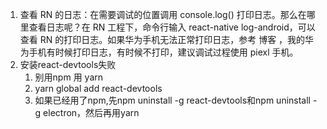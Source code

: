 1. 查看 RN 的日志：在需要调试的位置调用 console.log() 打印日志。那么在哪里查看日志呢？在 RN 工程下，命令行输入 react-native log-android，可以查看 RN 的打印日志。如果华为手机无法正常打印日志，参考 博客 ，我的华为手机有时候打印日志，有时候不打印，建议调试过程使用 piexl 手机。
2. 安装react-devtools失败
   1. 别用npm 用 yarn
   2. yarn global add react-devtools
   3. 如果已经用了npm,先npm uninstall -g react-devtools和npm uninstall -g electron，然后再用yarn
